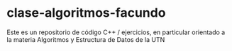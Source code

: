 # clase-algoritmos-facundo
Este es un repositorio de código C++ / ejercicios, en particular orientado a la materia Algoritmos y Estructura de Datos de la UTN

